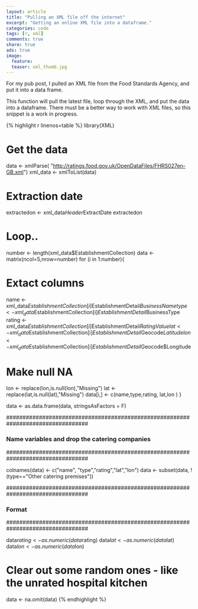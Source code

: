 ```yaml
---
layout: article
title: "Pulling an XML file off the internet"
excerpt: "Getting an online XML file into a dataframe."
categories: code
tags: [r, xml]
comments: true
share: true
ads: true
image:
  feature:
  teaser: xml_thumb.jpg
---
```


For my pub post, I pulled an XML file from the Food Standards Agency, and put it into
 a data frame.

This function will pull the latest file, loop through the XML, and put the data into a dataframe.
 There must be a better way to work with XML files, so this snippet is a work in progress.

{% highlight r linenos=table %}
library(XML)

# Get the data
  data <- xmlParse(
    "http://ratings.food.gov.uk/OpenDataFiles/FHRS027en-GB.xml")
  xml_data <- xmlToList(data)

# Extraction date
  extractedon <- xml_data$Header$ExtractDate
  extractedon

# Loop..
  number <- length(xml_data$EstablishmentCollection)
  data <- matrix(ncol=5,nrow=number)
for (i in 1:number){
  # Extact columns
  name <- xml_data$EstablishmentCollection[i]$EstablishmentDetail$BusinessName
  type <- xml_data$EstablishmentCollection[i]$EstablishmentDetail$BusinessType
  rating <- xml_data$EstablishmentCollection[i]$EstablishmentDetail$RatingValue
  lat <- xml_data$EstablishmentCollection[i]$EstablishmentDetail$Geocode$Latitude
  lon <- xml_data$EstablishmentCollection[i]$EstablishmentDetail$Geocode$Longitude
  # Make null NA
  lon <- replace(lon,is.null(lon),"Missing")
  lat <- replace(lat,is.null(lat),"Missing")
  data[i,] <- c(name,type,rating,
                lat,lon
                )
}

  data <- as.data.frame(data, stringsAsFactors = F)

#################################################################################
### Name variables and drop the catering companies
#################################################################################

  colnames(data) <- c("name", "type","rating","lat","lon")
  data <- subset(data, !(type=="Other catering premises"))

#################################################################################
### Format
#################################################################################

  data$rating <- as.numeric(data$rating)
  data$lat <- as.numeric(data$lat)
  data$lon <- as.numeric(data$lon)

  # Clear out some random ones - like the unrated hospital kitchen
  data <- na.omit(data)
{% endhighlight %}
